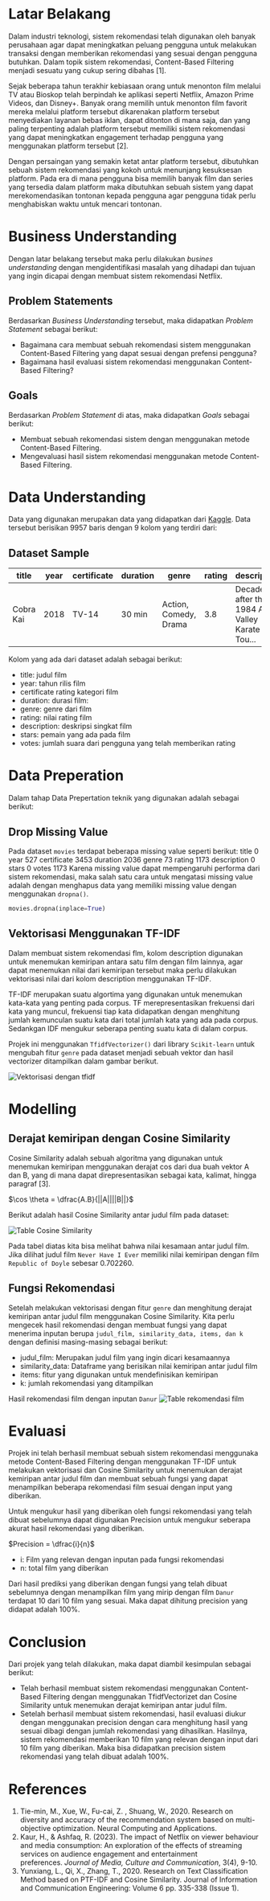 # Latar Belakang
Dalam industri teknologi, sistem rekomendasi telah digunakan oleh banyak perusahaan agar dapat meningkatkan peluang pengguna untuk melakukan transaksi dengan memberikan rekomendasi yang sesuai dengan pengguna butuhkan. Dalam topik sistem rekomendasi, Content-Based Filtering menjadi sesuatu yang cukup sering dibahas [1].

Sejak beberapa tahun terakhir kebiasaan orang untuk menonton film melalui TV atau Bioskop telah berpindah ke aplikasi seperti Netflix, Amazon Prime Videos, dan Disney+. Banyak orang memilih untuk menonton film favorit mereka melalui platform tersebut dikarenakan platform tersebut menyediakan layanan bebas iklan, dapat ditonton di mana saja, dan yang paling terpenting adalah platform tersebut memiliki sistem rekomendasi yang dapat meningkatkan engagement terhadap pengguna yang menggunakan platform tersebut [2]. 

Dengan persaingan yang semakin ketat antar platform tersebut, dibutuhkan sebuah sistem rekomendasi yang kokoh untuk menunjang kesuksesan platform. Pada era di mana pengguna bisa memilih banyak film dan series yang tersedia dalam platform maka dibutuhkan sebuah sistem yang dapat merekomendasikan tontonan kepada pengguna agar pengguna tidak perlu menghabiskan waktu untuk mencari tontonan.
# Business Understanding
Dengan latar belakang tersebut maka perlu dilakukan *busines understanding* dengan mengidentifikasi masalah yang dihadapi dan tujuan yang ingin dicapai dengan membuat sistem rekomendasi Netflix.
## Problem Statements
Berdasarkan *Business Understanding* tersebut, maka didapatkan *Problem Statement* sebagai berikut:
- Bagaimana cara membuat sebuah rekomendasi sistem menggunakan Content-Based Filtering yang dapat sesuai dengan prefensi pengguna?
- Bagaimana hasil evaluasi sistem rekomendasi menggunakan Content-Based Filtering?
## Goals
Berdasarkan *Problem Statement* di atas, maka didapatkan *Goals* sebagai berikut:
- Membuat sebuah rekomendasi sistem dengan menggunakan metode Content-Based Filtering.
- Mengevaluasi hasil sistem rekomendasi menggunakan metode Content-Based Filtering.
# Data Understanding
Data yang digunakan merupakan data yang didapatkan dari [Kaggle](https://www.kaggle.com/datasets/narayan63/netflix-popular-movies-dataset). Data tersebut berisikan 9957 baris dengan 9 kolom yang terdiri dari:
## Dataset Sample

| title     | year | certificate | duration | genre                 | rating | description                                       | stars                                             | votes   |
| --------- | ---- | ----------- | -------- | --------------------- | ------ | ------------------------------------------------- | ------------------------------------------------- | ------- |
| Cobra Kai | 2018 | TV-14       | 30 min   | Action, Comedy, Drama | 3.8    | Decades after their 1984 All Valley Karate Tou... | ['Ralph Macchio, ', 'William Zabka, ', 'Courtn... | 177,031 |

Kolom yang ada dari dataset adalah sebagai berikut:
- title: judul film
- year: tahun rilis film
- certificate rating kategori film
- duration: durasi film:
- genre: genre dari film
- rating: nilai rating film
- description: deskripsi singkat film
- stars: pemain yang ada pada film
- votes: jumlah suara dari pengguna yang telah memberikan rating
# Data Preperation
Dalam tahap Data Prepertation teknik yang digunakan adalah sebagai berikut:
## Drop Missing Value
Pada dataset `movies` terdapat beberapa missing value seperti berikut:
title             0
year            527
certificate    3453
duration       2036
genre            73
rating         1173
description       0
stars             0
votes          1173
Karena missing value dapat mempengaruhi performa dari sistem rekomendasi, maka salah satu cara untuk mengatasi missing value adalah dengan menghapus data yang memiliki missing value dengan menggunakan `dropna()`.

```Python
movies.dropna(inplace=True)
```
## Vektorisasi Menggunakan TF-IDF
Dalam membuat sistem rekomendasi flm, kolom description digunakan untuk menemukan kemiripan antara satu film dengan film lainnya, agar dapat menemukan nilai dari kemiripan tersebut maka perlu dilakukan vektorisasi nilai dari kolom description menggunakan TF-IDF. 

TF-IDF merupakan suatu algortima yang digunakan untuk menemukan kata-kata yang penting pada corpus. TF merepresentasikan frekuensi dari kata yang muncul, frekuensi tiap kata didapatkan dengan menghitung jumlah kemunculan suatu kata dari total jumlah kata yang ada pada corpus. Sedankgan IDF mengukur seberapa penting suatu kata di dalam corpus.

Projek ini menggunakan `TfidfVectorizer()` dari library `Scikit-learn` untuk mengubah fitur `genre` pada dataset menjadi sebuah vektor dan hasil vectorizer ditampilkan dalam gambar berikut.

![Vektorisasi dengan tfidf](https://github.com/user-attachments/assets/b3cb8613-d815-4aa1-a702-bd4d4c6d4423)
# Modelling
## Derajat kemiripan dengan Cosine Similarity
Cosine Similarity adalah sebuah algoritma yang digunakan untuk menemukan kemiripan menggunakan derajat cos dari dua buah vektor A dan B, yang di mana dapat direpresentasikan sebagai kata, kalimat, hingga paragraf [3]. 

$\cos \theta = \dfrac{A.B}{||A||||B||}$

Berikut adalah hasil Cosine Similarity antar judul film pada dataset:

![Table Cosine Similarity](https://github.com/user-attachments/assets/acd03acc-45db-4708-a6cf-7b5c5c2af2bf)

Pada tabel diatas kita bisa melihat bahwa nilai kesamaan antar judul film. Jika dilihat judul film `Never Have I Ever` memiliki nilai kemiripan dengan film `Republic of Doyle` sebesar 0.702260.
## Fungsi Rekomendasi
Setelah melakukan vektorisasi dengan fitur `genre` dan menghitung derajat kemiripan antar judul film menggunakan Cosine Similarity. Kita perlu mengecek hasil rekomendasi dengan membuat fungsi yang dapat menerima inputan berupa `judul_film, similarity_data, items, dan k` dengan definisi masing-masing sebagai berikut:
- judul_film: Merupakan judul film yang ingin dicari kesamaannya
- similarity_data: Dataframe yang berisikan nilai kemiripan antar judul film
- items: fitur yang digunakan untuk mendefinisikan kemiripan
- k: jumlah rekomendasi yang ditampilkan

Hasil rekomendasi film dengan inputan `Danur`
![Table rekomendasi film](https://github.com/user-attachments/assets/09837b4d-be7c-4869-8249-63c6547c4453)
# Evaluasi
Projek ini telah berhasil membuat sebuah sistem rekomendasi menggunaka metode Content-Based Filtering dengan menggunakan TF-IDF untuk melakukan vektorisasi dan Cosine Similarity untuk menemukan derajat kemiripan antar judul film dan membuat sebuah fungsi yang dapat menampilkan beberapa rekomendasi film sesuai dengan input yang diberikan.

Untuk mengukur hasil yang diberikan oleh fungsi rekomendasi yang telah dibuat sebelumnya dapat digunakan Precision untuk mengukur seberapa akurat hasil rekomendasi yang diberikan.

$Precision = \dfrac{i}{n}$
 - i: Film yang relevan dengan inputan pada fungsi rekomendasi
 - n: total film yang diberikan

Dari hasil prediksi yang diberikan dengan fungsi yang telah dibuat sebelumnya dengan menampilkan film yang mirip dengan film `Danur` terdapat 10 dari 10 film yang sesuai. Maka dapat dihitung precision yang didapat adalah 100%.

# Conclusion
Dari projek yang telah dilakukan, maka dapat diambil kesimpulan sebagai berikut:
- Telah berhasil membuat sistem rekomendasi menggunakan Content-Based Filtering dengan menggunakan TfidfVectorizet dan Cosine Similarity untuk menemukan derajat kemiripan antar judul film.
- Setelah berhasil membuat sistem rekomendasi, hasil evaluasi diukur dengan menggunakan precision dengan cara menghitung hasil yang sesuai dibagi dengan jumlah rekomendasi yang dihasilkan. Hasilnya, sistem rekomendasi memberikan 10 film yang relevan dengan input dari 10 film yang diberikan. Maka bisa didapatkan precision sistem rekomendasi yang telah dibuat adalah 100%.

# References
1. Tie-min, M., Xue, W., Fu-cai, Z. , Shuang, W., 2020. Research on diversity and accuracy of the recommendation system based on multi-objective optimization. Neural Computing and Applications.
2. Kaur, H., & Ashfaq, R. (2023). The impact of Netflix on viewer behaviour and media consumption: An exploration of the effects of streaming services on audience engagement and entertainment preferences. _Journal of Media, Culture and Communication_, 3(4), 9-10.
3. Yunxiang, L., Qi, X., Zhang, T., 2020. Research on Text Classification Method based on PTF-IDF and Cosine Similarity. Journal of Information and Communication Engineering: Volume 6 pp. 335-338 (Issue 1).

